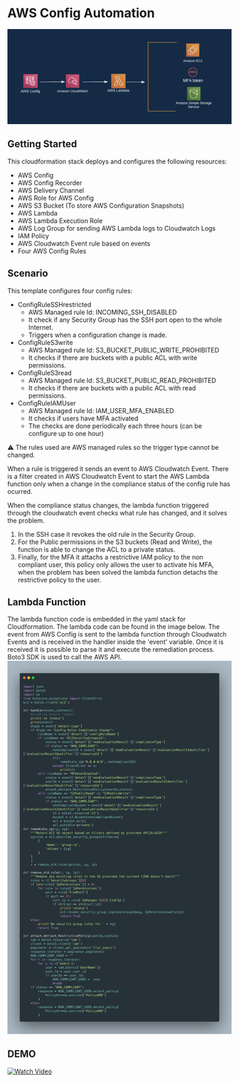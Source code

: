 # AWS Config Automation

![alt text](./AWS_Config_remediation.png)

## Getting Started

This cloudformation stack deploys and configures the following resources:

* AWS Config
* AWS Config Recorder
* AWS Delivery Channel
* AWS Role for AWS Config
* AWS S3 Bucket (To store AWS Configuration Snapshots)
* AWS Lambda
* AWS Lambda Execution Role
* AWS Log Group for sending AWS Lambda logs to Cloudwatch Logs
* IAM Policy
* AWS Cloudwatch Event rule based on events
* Four AWS Config Rules

## Scenario

This template configures four config rules:

* ConfigRuleSSHrestricted
  * AWS Managed rule Id: INCOMING_SSH_DISABLED
  * It check if any Security Group has the SSH port open to the whole Internet.
  * Triggers when a configuration change is made.
* ConfigRuleS3write
  * AWS Managed rule Id: S3_BUCKET_PUBLIC_WRITE_PROHIBITED
  * It checks if there are buckets with a public ACL with write permissions.
* ConfigRuleS3read
  * AWS Managed rule Id: S3_BUCKET_PUBLIC_READ_PROHIBITED
  * It checks if there are buckets with a public ACL with read permissions.
* ConfigRuleIAMUser
  * AWS Managed rule Id: IAM_USER_MFA_ENABLED
  * It checks if users have MFA activated
  * The checks are done periodically each three hours (can be configure up to one hour)

:warning: The rules used are AWS managed rules so the trigger type cannot be changed.

When a rule is triggered it sends an event to AWS Cloudwatch Event. There is a filter created in AWS Cloudwatch Event to start the AWS Lambda function only when a change in the compliance status of the config rule has ocurred.

When the compliance status changes, the lambda function triggered through the cloudwatch event checks what rule has changed, and it solves the problem.
1. In the SSH case it revokes the old rule in the Security Group. 
2. For the Public permissions in the S3 buckets (Read and Write), the function is able to change the ACL to a private status.
3. Finally, for the MFA it attachs a restrictive IAM policy to the non compliant user, this policy only allows the user to activate his MFA, when the problem has been solved the lambda function detachs the restrictive policy to the user.

## Lambda Function

The lambda function code is embedded in the yaml stack for Cloudformation. The lambda code can be found in the image below.
The event from AWS Config is sent to the lambda function through Cloudwatch Events and is received in the handler inside the 'event' variable. Once it is received it is possible to parse it and execute the remediation process. Boto3 SDK is used to call the AWS API.
![alt text](./lambda.png)

## DEMO
[![Watch Video](https://img.youtube.com/vi/NpbZulqApvQ/0.jpg)](https://www.youtube.com/watch?v=NpbZulqApvQ)
